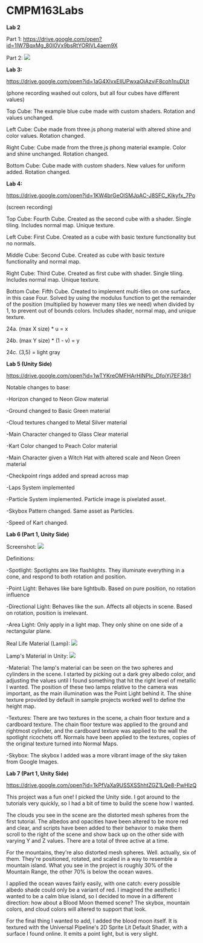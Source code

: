 # CMPM163Labs

**Lab 2**

Part 1: https://drive.google.com/open?id=1lW7BqxMg_80I0Vx9bsRtYORlVL4aem9X

Part 2:
![](lab2/Lab2Part2Scene.PNG)


**Lab 3:**

https://drive.google.com/open?id=1aG4XlvxEIlUPwxaOiAzviF8coh1nuDUt

(phone recording washed out colors, but all four cubes have different values)


Top Cube: The example blue cube made with custom shaders. Rotation and values unchanged.

Left Cube: Cube made from three.js phong material with altered shine and color values. Rotation changed.

Right Cube: Cube made from the three.js phong material example. Color and shine unchanged. Rotation changed.

Bottom Cube: Cube made with custom shaders. New values for uniform added. Rotation changed.


**Lab 4:**

https://drive.google.com/open?id=1KW4brGeOlSMJpAC-J8SFC_Klkyfx_7Po

(screen recording)

Top Cube: Fourth Cube. Created as the second cube with a shader. Single tiling. Includes normal map. Unique texture.

Left Cube: First Cube. Created as a cube with basic texture functionality but no normals.

Middle Cube: Second Cube. Created as cube with basic texture functionality and normal map.

Right Cube: Third Cube. Created as first cube with shader. Single tiling. Includes normal map. Unique texture.

Bottom Cube: Fifth Cube. Created to implement multi-tiles on one surface, in this case Four. Solved by using the modulus function to get the remainder of the position (multiplied by however many tiles we need) when divided by 1, to prevent out of bounds colors. Includes shader, normal map, and unique texture.

24a. (max X size) * u = x

24b. (max Y size) * (1 - v) = y

24c. (3,5) = light gray

**Lab 5 (Unity Side)**

https://drive.google.com/open?id=1wTYKreOMFHArHlNPlc_DfoiYj7EF38r1

Notable changes to base:

-Horizon changed to Neon Glow material

-Ground changed to Basic Green material

-Cloud textures changed to Metal Silver material

-Main Character changed to Glass Clear material

-Kart Color changed to Peach Color material

-Main Character given a Witch Hat with altered scale and Neon Green material

-Checkpoint rings added and spread across map

-Laps System implemented

-Particle System implemented. Particle image is pixelated asset.

-Skybox Pattern changed. Same asset as Particles.

-Speed of Kart changed.

**Lab 6 (Part 1, Unity Side)**

Screenshot:
![](lab6/Lab6Screenshot.png)

Definitions:

-Spotlight: Spotlights are like flashlights. They illuminate everything in a cone, and respond to both rotation and position.

-Point Light: Behaves like bare lightbulb. Based on pure position, no rotation influence

-Directional Light: Behaves like the sun. Affects all objects in scene.  Based on rotation, position is irrelevant.

-Area Light: Only apply in a light map. They only shine on one side of a rectangular plane. 

Real Life Material (Lamp):
![](lab6/Lamp.jpg)

Lamp's Material in Unity:
![](lab6/LampMaterial.png)

-Material: The lamp's material can be seen on the two spheres and cylinders in the scene. I started by picking out a dark grey albedo color, and adjusting the values until I found something that hit the right level of metallic I wanted. The position of these two lamps relative to the camera was important, as the main illumination was the Point Light behind it. The shine texture provided by default in sample projects worked well to define the height map.

-Textures: There are two textures in the scene, a chain floor texture and a cardboard texture. The chain floor texture was applied to the ground and rightmost cylinder, and the cardboard texture was applied to the wall the spotlight ricochets off. Normals have been applied to the textures, copies of the original texture turned into Normal Maps.

-Skybox: The skybox I added was a more vibrant image of the sky taken from Google Images.

**Lab 7 (Part 1, Unity Side)**

https://drive.google.com/open?id=1kPfVaXa9USSXSShhtZGZ1LQe8-PwHlzQ

This project was a fun one! I picked the Unity side. I got around to the tutorials very quickly, so I had a bit of time to build the scene how I wanted.

The clouds you see in the scene are the distorted mesh spheres from the first tutorial. The albedos and opacities have been altered to be more red and clear, and scripts have been added to their behavior to make them scroll to the right of the scene and show back up on the other side with varying Y and Z values. There are a total of three active at a time.

For the mountains, they're also distorted mesh spheres. Well. actually, six of them. They're positioned, rotated, and scaled in a way to resemble a mountain island. What you see in the project is roughly 30% of the Mountain Range, the other 70% is below the ocean waves.

I applied the ocean waves fairly easily, with one catch: every possible albedo shade could only be a variant of red. I imagined the aesthetic I wanted to be a calm blue island, so I decided to move in a different direction: how about a Blood Moon themed scene? The skybox, mountain colors, and cloud colors will altered to support that look.

For the final thing I wanted to add, I added the blood moon itself. It is textured with the Universal Pipeline's 2D Sprite Lit Default Shader, with a surface I found online. It emits a point light, but is very slight.
